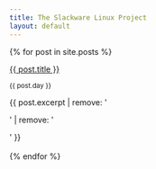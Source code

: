```yaml
---
title: The Slackware Linux Project
layout: default
---
```


{% for post in site.posts %}
<div class="row">
  <div class="d-block p-2 bg-dark text-white">
    <a href="{{ post.url }}">{{ post.title }}</a>
  </div>
  <div><p><small>{{ post.day }}</small></p>
    {{ post.excerpt | remove: '<p>' | remove: '</p>' }}
    </div>
</div>
<br style="clear:both">
{% endfor %}
